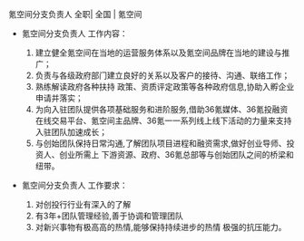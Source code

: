 氪空间分支负责人 全职| 全国 | 氪空间

* 氪空间分支负责人 工作内容：

  1. 建⽴健全氪空间在当地的运营服务体系以及氪空间品牌在当地的建设与推广；
  1. 负责与各级政府部⻔建⽴良好的关系以及客户的接待、沟通、联络⼯作；
  1. 熟练解读政府各种扶持 政策、资质评定政策等各种政府信息,协助入孵企业申请并落实；
  1. 为向⼊驻团队提供各项基础服务和进阶服务,借助36氪媒体、36氪投融资在线交易平台、氪空间主品牌、36氪⼀一系列线上线下活动的⼒量来⽀持⼊驻团队加速成⻓； 
  1. 与创始团队保持日常沟通,了解团队项目进程和融资需求,做好创业导师、投资人、创业所需上 下游资源、政府、36氪总部等与创始团队之间的桥梁和纽带。 

* 氪空间分支负责人 工作要求：

  1. 对创投⾏行业有深入的了解 
  1. 有3年+团队管理经验,善于协调和管理团队 
  1. 对新兴事物有极⾼高的热情,能够保持持续进步的热情 极强的抗压能力。

